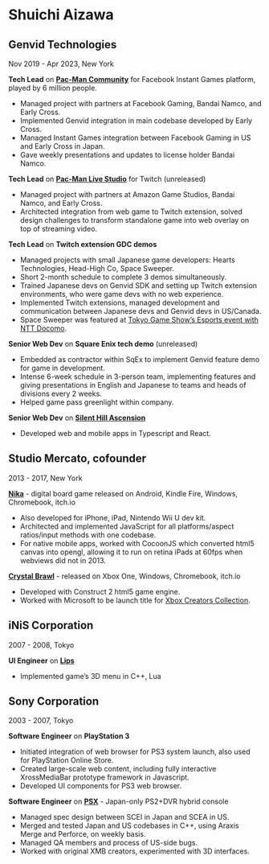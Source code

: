 # Shuichi Aizawa

## Genvid Technologies
Nov 2019 - Apr 2023, New York

**Tech Lead** on [**Pac-Man Community**](https://mobygames.com/game/197571/pac-man-community/) for Facebook Instant Games platform, played by 6 million people.
- Managed project with partners at Facebook Gaming, Bandai Namco, and Early Cross.
- Implemented Genvid integration in main codebase developed by Early Cross.
- Managed Instant Games integration between Facebook Gaming in US and Early Cross in Japan.
- Gave weekly presentations and updates to license holder Bandai Namco.

**Tech Lead** on [**Pac-Man Live Studio**](https://twitch.tv/directory/category/pac-man-live-studio) for Twitch (unreleased)
- Managed project with partners at Amazon Game Studios, Bandai Namco, and Early Cross.
- Architected integration from web game to Twitch extension, solved design challenges to transform standalone game into web overlay on top of streaming video.

**Tech Lead** on **Twitch extension GDC demos**
- Managed projects with small Japanese game developers: Hearts Technologies, Head-High Co, Space Sweeper.
- Short 2-month schedule to complete 3 demos simultaneously.
- Trained Japanese devs on Genvid SDK and setting up Twitch extension environments, who were game devs with no web experience.
- Implemented Twitch extensions, managed development and communication between Japanese devs and Genvid devs in US/Canada.
- Space Sweeper was featured at [Tokyo Game Show’s Esports event with NTT Docomo](https://venturebeat.com/business/genvid-and-ntt-docomo-demo-5g-lan-party-at-tokyo-game-show/).

**Senior Web Dev** on **Square Enix tech demo** (unreleased)
- Embedded as contractor within SqEx to implement Genvid feature demo for game in development.
- Intense 6-week schedule in 3-person team, implementing features and giving presentations in English and Japanese to teams and heads of divisions every 2 weeks.
- Helped game pass greenlight within company.

**Senior Web Dev** on [**Silent Hill Ascension**](https://mobygames.com/game/211166/silent-hill-ascension/credits/)
- Developed web and mobile apps in Typescript and React.

## Studio Mercato, cofounder
2013 - 2017, New York

[**Nika**](https://devpost.com/software/nika) - digital board game released on Android, Kindle Fire, Windows, Chromebook, itch.io
- Also developed for iPhone, iPad, Nintendo Wii U dev kit.
- Architected and implemented JavaScript for all platforms/aspect ratios/input methods with one codebase.
- For native mobile apps, worked with CocoonJS which converted html5 canvas into opengl, allowing it to run on retina iPads at 60fps when webviews did not in 2013.

[**Crystal Brawl**](https://xbox.com/games/store/crystal-brawl/9wzdncrdlkb3) - released on Xbox One, Windows, Chromebook, itch.io
- Developed with Construct 2 html5 game engine.
- Worked with Microsoft to be launch title for [Xbox Creators Collection](https://youtube.com/watch?v=xxV8izXRMGM&t=100s).

## iNiS Corporation
2007 - 2008, Tokyo

**UI Engineer** on [**Lips**](https://mobygames.com/game/42546/lips/)
- Implemented game’s 3D menu in C++, Lua

## Sony Corporation
2003 - 2007, Tokyo

**Software Engineer** on **PlayStation 3**
- Initiated integration of web browser for PS3 system launch, also used for PlayStation Online Store.
- Created large-scale web content, including fully interactive XrossMediaBar prototype framework in Javascript.
- Developed UI components for PS3 web browser.

**Software Engineer** on [**PSX**](https://wikipedia.org/wiki/PSX_(digital_video_recorder)) - Japan-only PS2+DVR hybrid console
- Managed spec design between SCEI in Japan and SCEA in US.
- Merged and tested Japan and US codebases in C++, using Araxis Merge and Perforce, on weekly basis.
- Managed QA members and process of US-side bugs.
- Worked with original XMB creators, experimented with 3D interfaces.
